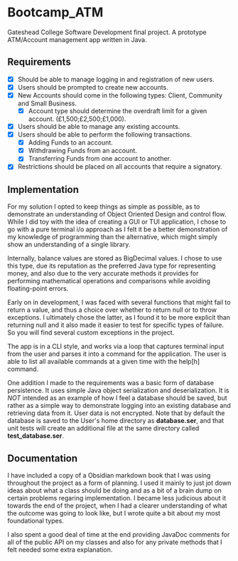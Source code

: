 # Bootcamp_ATM
  Gateshead College Software Development final project. A prototype ATM/Account management app written in Java.

## Requirements
- [x] Should be able to manage logging in and registration of new users.
- [x] Users should be prompted to create new accounts.
- [x] New Accounts should come in the following types: Client, Community and Small Business.
  - [x] Account type should determine the overdraft limit for a given account. (£1,500;£2,500;£1,000).
- [x] Users should be able to manage any existing accounts.
- [x] Users should be able to perform the following transactions.
  - [x] Adding Funds to an account.
  - [x] Withdrawing Funds from an account.
  - [x] Transferring Funds from one account to another.
- [x] Restrictions should be placed on all accounts that require a signatory.

## Implementation
For my solution I opted to keep things as simple as possible, as to demonstrate an understanding of Object Oriented Design and control flow. While I did toy with the idea of creating a GUI or TUI application, I chose to go with a pure terminal i/o approach as I felt it be a better demonstration of my knowledge of programming than the alternative, which might simply show an understanding of a single library.

Internally, balance values are stored as BigDecimal values. I chose to use this type, due its reputation as the preferred Java type for representing money, and also due to the very accurate methods it provides for performing mathematical operations and comparisons while avoiding floating-point errors.

Early on in development, I was faced with several functions that might fail to return a value, and thus a choice over whether to return null or to throw exceptions. I ultimately chose the latter, as I found it to be more explicit than returning null and it also made it easier to test for specific types of failure. So you will find several custom exceptions in the project.

The app is in a CLI style, and works via a loop that captures terminal input from the user and parses it into a command for the application. The user is able to list all available commands at a given time with the help[h] command.

One addition I made to the requirements was a basic form of database persistence. It uses simple Java object serialization and deserialization. It is *NOT* intended as an example of how I feel a database should be saved, but rather as a simple way to demonstrate logging into an existing database and retrieving data from it. User data is not encrypted. Note that by default the database is saved to the User's home directory as **database.ser**, and that unit tests will create an additional file at the same directory called **test_database.ser**.

## Documentation
I have included a copy of a Obsidian markdown book that I was using throughout the project as a form of planning. I used it mainly to just jot down ideas about what a class should be doing and as a bit of a brain dump on certain problems regaring implementation. I became less judicious about it towards the end of the project, when I had a clearer understanding of what the outcome was going to look like, but I wrote quite a bit about my most foundational types.

I also spent a good deal of time at the end providing JavaDoc comments for all of the public API on my classes and also for any private methods that I felt needed some extra explanation. 
